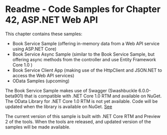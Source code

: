 # Readme - Code Samples for Chapter 42, ASP.NET Web API

This chapter contains these samples:

* Book Service Sample (offering in-memory data from a Web API service using ASP.NET Core)
* Book Service Async Sample (similar to the Book Service Sample, but offering async methods from the controller and use Entity Framework Core 1.0 )
* Book Service Client App (making use of the HttpClient and JSON.NET to access the Web API services)
* OData Samples (upcoming)

The Book Service Sample makes use of Swagger (Swashbuckle 6.0.0-beta901) that is compatible with .NET Core 1.0 RTM and available on NuGet.
The OData Library for .NET Core 1.0 RTM is not yet available. Code will be updated when the library is available on NuGet. [See](https://github.com/OData/WebApi/tree/vNext/vNext "OData WebAPI")

The current version of this sample is built with .NET Core RTM and Preview 2 of the tools. 
When the tools are released, and updated version of the samples will be made available.
